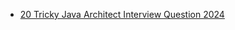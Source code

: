 - [20 Tricky Java Architect Interview Question 2024](https://medium.com/@vivekkadiyanits/tricky-java-architect-interview-question-356d6027d895)

